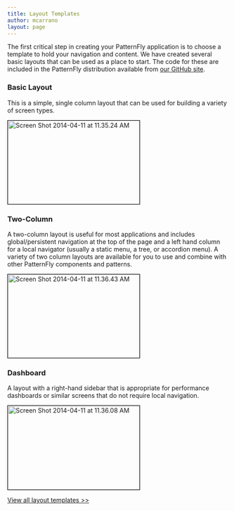 ```yaml
---
title: Layout Templates
author: mcarrano
layout: page
---
```

The first critical step in creating your PatternFly application is to choose a template to hold your navigation and content. We have created several basic layouts that can be used as a place to start. The code for these are included in the PatternFly distribution available from [our GitHub site][1].

### Basic Layout

This is a simple, single column layout that can be used for building a variety of screen types.

[<img class="alignnone wp-image-2084 size-medium" style="border: 1px solid black;" src="{{ site.baseurl}}assets/img/Screen-Shot-2014-04-11-at-11.35.24-AM.png" alt="Screen Shot 2014-04-11 at 11.35.24 AM" width="300" height="190" />][2]


### Two-Column

A two-column layout is useful for most applications and includes global/persistent navigation at the top of the page and a left hand column for a local navigator (usually a static menu, a tree, or accordion menu). A variety of two column layouts are available for you to use and combine with other PatternFly components and patterns.

[<img class="alignnone wp-image-2086 size-medium" style="border: 1px solid black;" src="{{ site.baseurl}}assets/img/Screen-Shot-2014-04-11-at-11.36.43-AM.png" alt="Screen Shot 2014-04-11 at 11.36.43 AM" width="300" height="190" />][3]

### Dashboard

A layout with a right-hand sidebar that is appropriate for performance dashboards or similar screens that do not require local navigation.

[<img class="alignnone wp-image-2088 size-medium" style="border: 1px solid black;" src="{{ site.baseurl}}assets/img/Screen-Shot-2014-04-11-at-11.36.08-AM.png" alt="Screen Shot 2014-04-11 at 11.36.08 AM" width="300" height="191" />][4]

[View all layout templates >>][2]

 [1]: https://github.com/patternfly/patternfly
 [2]: https://rawgit.com/patternfly/patternfly/master/tests/basic.html
 [3]: https://rawgit.com/patternfly/patternfly/master/tests/form.html
 [4]: https://rawgit.com/patternfly/patternfly/master/tests/dashboard.html
